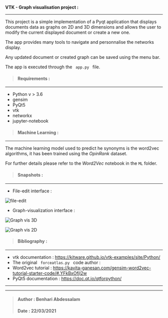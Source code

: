 **VTK - Graph visualisation project :**
___
This project is a simple implementation of a Pyqt application that displays documents data as graphs on 2D and 3D dimensions and allows the user to modify the current displayed document or create a new one.

The app provides many tools to navigate and personnalise the networks display.

Any updated document or created graph can be saved using the menu bar.

The app is executed through the <code> app.py </code> file.

> #### Requirements :
___
- Python v > 3.6 
- gensim
- PyQt5
- vtk
- networkx
- jupyter-notebook
> #### Machine Learning :
___

The machine learning model used to predict he synonyms is the word2vec algorithms, it has been trained using the _OpinRank_ dataset. 

For further details please refer to the _Word2Vec_ notebook in the <code>ML</code> folder.
> #### Snapshots : 
___
 - File-edit interface :
 
![file-edit](https://github.com/benhari1997/GraphVizApp/tree/master/examples/file-edit-interface.PNG)
 - Graph-visualization interface :
 

![Graph vis 3D](https://github.com/benhari1997/GraphVizApp/tree/master/examples/graph-display-interface.PNG)

![Graph vis 2D](https://github.com/benhari1997/GraphVizApp/tree/master/examples/graph-display-interface-2D.PNG)

> #### Bibliography : 
___

- vtk documentation : https://kitware.github.io/vtk-examples/site/Python/
- The original <code> forceatlas.py </code> code author :
- Word2vec tutorial : https://kavita-ganesan.com/gensim-word2vec-tutorial-starter-code/#.YFkBxOfjI2w
- PyQt5 documentation : https://doc.qt.io/qtforpython/
___
___
> #### Author : Benhari Abdessalam
> #### Date : 22/03/2021
